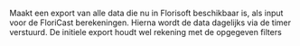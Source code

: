 Maakt een export van alle data die nu in Florisoft beschikbaar is, als input voor de FloriCast berekeningen. Hierna wordt de data dagelijks via de timer verstuurd. De initiele export houdt wel rekening met de opgegeven filters